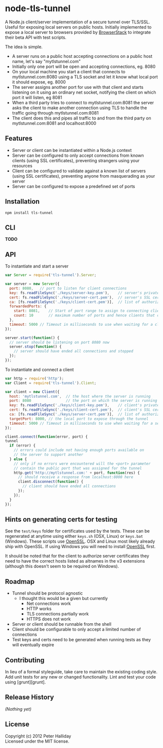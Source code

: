 node-tls-tunnel
===============

A Node.js client/server implementation of a secure tunnel over TLS/SSL. Useful for exposing local servers on public hosts. Initially implemented to expose a local server to browsers provided by [BrowserStack](http://www.browserstack.com) to integrate their beta API with test scripts.

The idea is simple.

- A server runs on a public host accepting connections on a public host name, let's say "mytlstunnel.com"
- Initially only one port will be open and accepting connections, eg. 8080
- On your local machine you start a client that connects to mytlstunnel.com:8080 using a TLS socket and let it know what local port it should expose, eg. 8000
- The server assigns another port for use with that client and starts listening on it using an ordinary net socket, notifying the client on which port it will listen, eg 8081
- When a third party tries to connect to mytlstunnel.com:8081 the server asks the client to make another connection using TLS to handle the traffic going through mytlstunnel.com:8081
- The client does this and pipes all traffic to and from the third party on mytlstunnel.com:8081 and localhost:8000

## Features

- Server or client can be instantiated within a Node.js context
- Server can be configured to only accept connections from known clients (using SSL certificates), preventing strangers using your resources
- Client can be configured to validate against a known list of servers (using SSL certificates), preventing anyone from masquerading as your server
- Server can be configured to expose a predefined set of ports

## Installation

```
npm install tls-tunnel
```

## CLI

**TODO**

## API

To instantiate and start a server 

```javascript
var Server = require('tls-tunnel').Server;

var server = new Server({
  port: 8080,	// port to listen for client connections
  key: fs.readFileSync('./keys/server-key.pem'), 	// server's private key
  cert: fs.readFileSync('./keys/server-cert.pem'),	// server's SSL certificate
  ca: [fs.readFileSync('./keys/client-cert.pem')],	// list of authorized client SSL certificates
  forwardedPorts: {
    start: 8081,	// Start of port range to assign to connecting clients
    count: 10		// maximum number of ports and hence clients that can be supported
  },
  timeout: 5000	// Timeout in milliseconds to use when waiting for a client to provide a tunnel connection
});

server.start(function() {
  // server should be listening on port 8080 now
  server.stop(function() {
    // server should have ended all connections and stopped
  });
});
```

To instantiate and connect a client

```javascript
var http = require('http');
var Client = require('tls-tunnel').Client;

var client = new Client({
  host: 'mytlstunnel.com',	// the host where the server is running
  port: 8080				// the port on which the server is running
  key: fs.readFileSync('./keys/client-key.pem'), 	// client's private key
  cert: fs.readFileSync('./keys/client-cert.pem'),	// client's SSL certificate
  ca: [fs.readFileSync('./keys/server-cert.pem')],	// list of authorized server SSL certificates
  targetPort: 8000,	// the local port to expose through the tunnel
  timeout: 5000	// Timeout in milliseconds to use when waiting for a server to assign a public port
});

client.connect(function(error, port) {
tunnel
  if (error) {
    // errors could include not having enough ports available on
    // the server to support another
  } else {
    // only if no errors were encountered will the <port> parameter
    // contain the public port that was assigned for the tunnel
    http.get('http://mytlstunnel.com:' + port, function(res) {
      // should receive a response from localhost:8000 here
      client.disconnect(function() {
        // client should have ended all connections
      });
    });
  }
});
```

## Hints on generating certs for testing

See the ``test/keys`` folder for certificates used by the tests. These can be regenerated at anytime using either ``keys.sh`` (OSX, Linux) or ``keys.bat`` (Windows). These scripts use [OpenSSL](http://www.openssl.org). OSX and Linux most likely already ship with OpenSSL. If using Windows you will need to install [OpenSSL](http://slproweb.com/products/Win32OpenSSL.html) first.

It should be noted that for the client to authorize server certificates they need to have the correct hosts listed as altnames in the v3 extensions (although this doesn't seem to be required on Windows).

## Roadmap

- Tunnel should be protocol agnostic
	- I thought this would be a given but currently
		- Net connections work
		- HTTP works
		- TLS connections partially work
		- HTTPS does not work
- Server or client should be runnable from the shell
- Client should be configurable to only accept a limited number of connections
- Test keys and certs need to be generated when running tests as they will eventually expire

## Contributing
In lieu of a formal styleguide, take care to maintain the existing coding style. Add unit tests for any new or changed functionality. Lint and test your code using [grunt][grunt].

## Release History
_(Nothing yet)_

## License
Copyright (c) 2012 Peter Halliday  
Licensed under the MIT license.